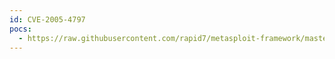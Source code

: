 ```yaml
---
id: CVE-2005-4797
pocs:
  - https://raw.githubusercontent.com/rapid7/metasploit-framework/master/modules/auxiliary/dos/solaris/lpd/cascade_delete.rb
---
```

